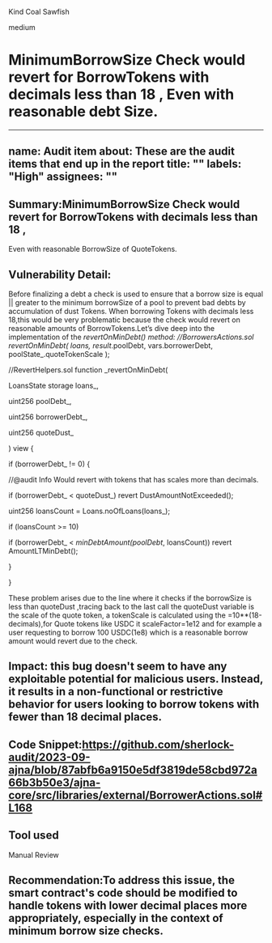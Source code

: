 Kind Coal Sawfish

medium

# MinimumBorrowSize Check would revert for BorrowTokens with decimals less than 18 ,   Even with reasonable debt Size.
---
name: Audit item
about: These are the audit items that end up in the report
title: ""
labels: "High"
assignees: ""
---

## Summary:MinimumBorrowSize Check would revert for BorrowTokens with decimals less than 18 , 
Even with reasonable BorrowSize of QuoteTokens. 


## Vulnerability Detail:
Before finalizing a debt a check is used to ensure that a borrow size is equal || greater to the minimum borrowSize of a pool  to prevent bad debts by accumulation of dust Tokens. When borrowing Tokens with decimals less 18,this would be  very problematic because the check would revert on reasonable amounts of BorrowTokens.Let’s dive deep into the implementation of the _revertOnMinDebt() method: 
//BorrowersActions.sol
    _revertOnMinDebt(
                loans_,
                result_.poolDebt,
                vars.borrowerDebt,
                poolState_.quoteTokenScale
            );


//RevertHelpers.sol
function _revertOnMinDebt( 

LoansState storage loans_, 

uint256 poolDebt_, 

uint256 borrowerDebt_, 

uint256 quoteDust_ 

) view { 

if (borrowerDebt_ != 0) { 

//@audit Info Would revert with tokens that has scales more than decimals. 

if (borrowerDebt_ < quoteDust_) revert DustAmountNotExceeded(); 

uint256 loansCount = Loans.noOfLoans(loans_); 

if (loansCount >= 10) 

if (borrowerDebt_ < _minDebtAmount(poolDebt_, loansCount)) revert AmountLTMinDebt(); 

} 

} 

 

These problem arises due to the line where it checks  if the  borrowSize is less than quoteDust ,tracing back to the last call the quoteDust variable is the scale of the quote token, a tokenScale is calculated using the =10**(18-decimals),for Quote tokens like USDC it scaleFactor=1e12 and for example a user requesting to borrow 100 USDC(1e8) which is a reasonable borrow amount would revert due to the check.

## Impact: this bug doesn't seem to have any exploitable potential for malicious users. Instead, it results in a non-functional or restrictive behavior for users looking to borrow tokens with fewer than 18 decimal places. 

## Code Snippet:https://github.com/sherlock-audit/2023-09-ajna/blob/87abfb6a9150e5df3819de58cbd972a66b3b50e3/ajna-core/src/libraries/external/BorrowerActions.sol#L168

## Tool used

Manual Review

## Recommendation:To address this issue, the smart contract's code should be modified to handle tokens with lower decimal places more appropriately, especially in the context of minimum borrow size checks.